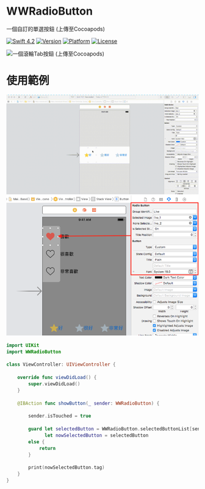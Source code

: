 # WWRadioButton
一個自訂的單選按鈕 (上傳至Cocoapods)

[![Swift 4.2](https://img.shields.io/badge/Swift-4.2-orange.svg?style=flat)](https://developer.apple.com/swift/) [![Version](https://img.shields.io/cocoapods/v/WWRadioButton.svg?style=flat)](http://cocoapods.org/pods/WWRadioButton) [![Platform](https://img.shields.io/cocoapods/p/WWRadioButton.svg?style=flat)](http://cocoapods.org/pods/WWRadioButton) [![License](https://img.shields.io/cocoapods/l/WWRadioButton.svg?style=flat)](http://cocoapods.org/pods/WWRadioButton)

![一個滾輪Tab按鈕 (上傳至Cocoapods)](https://raw.githubusercontent.com/William-Weng/WWRotaryWheel/master/WWRadioButton.gif)

# 使用範例
![IBOutlet](https://raw.githubusercontent.com/William-Weng/WWRadioButton/master/IBOutlet.gif)
![IBOutlet](https://raw.githubusercontent.com/William-Weng/WWRadioButton/master/IBOutlet.png)

```swift
import UIKit
import WWRadioButton

class ViewController: UIViewController {

    override func viewDidLoad() {
        super.viewDidLoad()
    }

    @IBAction func showButton(_ sender: WWRadioButton) {
        
        sender.isTouched = true
        
        guard let selectedButton = WWRadioButton.selectedButtonList[sender.groupIdentifier],
              let nowSelectedButton = selectedButton
        else {
            return
        }
        
        print(nowSelectedButton.tag)
    }
}
```
